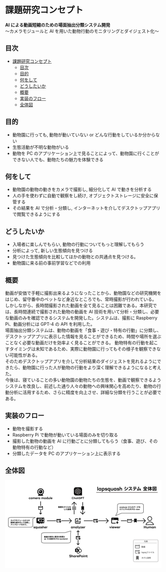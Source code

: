 # 課題研究コンセプト

**AI による動画短縮のための場面抽出分類システム開発**  
～カメラモジュールと AI を用いた動物行動のモニタリングとダイジェスト化～

## 目次

- [課題研究コンセプト](#課題研究コンセプト)
  - [目次](#目次)
  - [目的](#目的)
  - [何をして](#何をして)
  - [どうしたいか](#どうしたいか)
  - [概要](#概要)
  - [実装のフロー](#実装のフロー)
  - [全体図](#全体図)

## 目的

- 動物園に行っても, 動物が動いていない or どんな行動をしているか分からない
- 生態活動が不明な動物がいる
- 動物を PC のアプリケーション上で見ることによって、動物園に行くことができない人でも、動物たちの魅力を体験できる

## 何をして

- 動物園の動物の動きをカメラで撮影し, 細分化して AI で動きを分析する
- 人の手を使わずに自動で観察をし続け, オブジェクトストレージに安全に保管する
- その結果を AI で分析・分類し, インターネットを介してデスクトップアプリで閲覧できるようにする

## どうしたいか

- 入場者に楽しんでもらい, 動物の行動についてもっと理解してもらう
- 分析によって, 新しい生態傾向を見つける
- 見つけた生態傾向を比較してほかの動物との共通点を見つける。
- 動物園に来る前の事前学習などでの利用

## 概要

動画が安価で手軽に撮影出来るようになったことから、動物園などの研究機関をはじめ、留守番中のペットなど身近なところでも、常時撮影が行われている。
しかしながら、長時間撮影された動画を全て見ることは困難である。本研究では、長時間連続で撮影された動物の動画を AI 技術を用いて分析・分類し、必要な動画のみを確認できるシステムを開発した。システムは、撮影に Raspberry Pi、動画分析には GPT-4 の API を利用した。  
場面抽出分類システムは、動物の動画を「食事・遊び・特有の行動」に分類し、デスクトップアプリに表示した情報を見ることができるため、時間や場所を選ぶことなく必要な動画だけを効率よく見ることができる。 動物特有の行動を起こすタイミングは未知であるため、実際に動物園に行ってもその様子を観察できない可能性がある。  
そのためデスクトップアプリを介して分析結果のダイジェストを見れるようにできたら、動物園に行った人が動物の行動をより深く理解できるようになると考えた。  
今後は、寝ていることの多い動物園の動物たちの生態を、動画で観察できるようシステムを改良し、前述した通り人々の動物への興味関心を高めたり、動物の行動分析に活用するため、さらに精度を向上させ、詳細な分類を行うことが必要である。

## 実装のフロー

- 動物を撮影する
- Raspberry Pi で動物が動いている場面のみを切り取る
- 撮影した動物の動画を AI に行動ごとに分類してもらう（食事、遊び、その動物特有の行動など）
- 分類したデータを PC のアプリケーション上に表示する

## 全体図

![overall_view](assets/figure/overall_view.svg)
